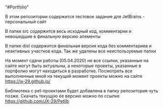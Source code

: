 "#Portfolio" 

В этом репозитории содержится тестовое задание для JetBrains - персональный сайт

В папке src содержится весь исходный код, комментарии и невошедшие в финальную версию элементы

В папке dist содержится финальная версия кода без комментариев и неактивных участков кода. Так же удалены все неиспользуемые папки

На момент сдачи работы (05.04.2020) не все ссылки, указанные на сайте могут быть актуальны, а некоторые проекты, указанные в портфолио могут находиться в разработке. Посмотреть все выполненные мной на текущий момент проекты можно на сайте https://jx-29.github.io/
 
Библиотека с pet-проектами будет добавлена в папку репозитория чуть позже. Скачать текущую ее версию можно по ссылке https://github.com/JX-29/Petlib



